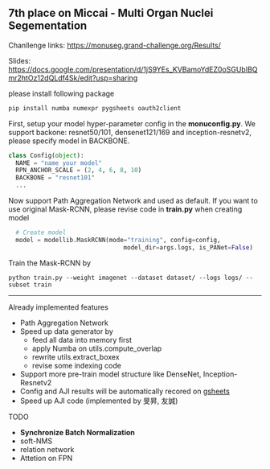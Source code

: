 ## 7th place on Miccai - Multi Organ Nuclei Segementation
Chanllenge links: https://monuseg.grand-challenge.org/Results/

Slides: https://docs.google.com/presentation/d/1jS9YEs_KVBamoYdEZ0oSGUbIBQmr2htOz12dQLdf4Sk/edit?usp=sharing

please install following package
```python
pip install numba numexpr pygsheets oauth2client
```

First, setup your model hyper-parameter config in the **monuconfig.py**. We support backone: resnet50/101, densenet121/169 and inception-resnetv2, please specify model in BACKBONE.
```python
class Config(object):
  NAME = "name your model"
  RPN_ANCHOR_SCALE = (2, 4, 6, 8, 10)
  BACKBONE = "resnet101"
  ...
```

Now support Path Aggregation Network and used as default. If you want to use original Mask-RCNN, please revise code in **train.py** when creating model

```python
  # Create model
  model = modellib.MaskRCNN(mode="training", config=config,
                                model_dir=args.logs, is_PANet=False)
```



Train the Mask-RCNN by
```
python train.py --weight imagenet --dataset dataset/ --logs logs/ --subset train
```

-------
Already implemented features
- Path Aggregation Network
- Speed up data generator by 
  - feed all data into memory first
  - apply Numba on utils.compute_overlap
  - rewrite utils.extract_boxex
  - revise some indexing code
- Support more pre-train model structure like DenseNet, Inception-Resnetv2
- Config and AJI results will be automatically recored on [gsheets](https://docs.google.com/spreadsheets/d/1bsn77IhLudcricP9VXeIycU-S5lByRo3mKUzlYjeFow/edit#gid=0)
- Speed up AJI code (implemented by 旻昇, 友誠)

TODO
- **Synchronize Batch Normalization**
- soft-NMS
- relation network
- Attetion on FPN

